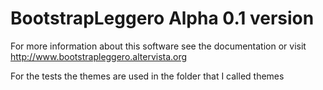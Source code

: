 # BootstrapLeggero Alpha 0.1 version
For more information about this software see the documentation or visit http://www.bootstrapleggero.altervista.org 

For the tests the themes are used in the folder that I called themes

